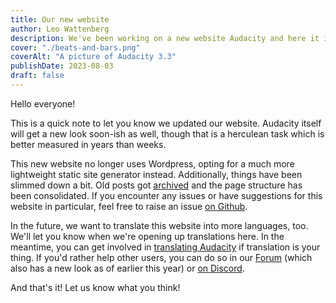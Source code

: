 ```yaml
---
title: Our new website
author: Leo Wattenberg
description: We've been working on a new website Audacity and here it is! We were struggling to keep on top of the admin side of Wordpress and so decided to move to Astro.js to make things a little more lightweight.
cover: "./beats-and-bars.png"
coverAlt: "A picture of Audacity 3.3"
publishDate: 2023-08-03
draft: false
---
```


Hello everyone!

This is a quick note to let you know we updated our website. Audacity itself will get a new look soon-ish as well, though that is a herculean task which is better measured in years than weeks.

This new website no longer uses Wordpress, opting for a much more lightweight static site generator instead. Additionally, things have been slimmed down a bit. Old posts got [archived](https://archive.org/details/posts.audacity.WordPress.2023-09-11) and the page structure has been consolidated. If you encounter any issues or have suggestions for this website in particular, feel free to raise an issue [on Github](https://github.com/audacity/audacity.github.io/issues). 

In the future, we want to translate this website into more languages, too. We'll let you know when we're opening up translations here. In the meantime, you can get involved in [translating Audacity](https://support.audacityteam.org/community/contributing/translating) if translation is your thing. If you'd rather help other users, you can do so in our [Forum](https://forum.audacityteam.org/) (which also has a new look as of earlier this year) or [on Discord](https://discord.gg/audacity).

And that's it! Let us know what you think! 